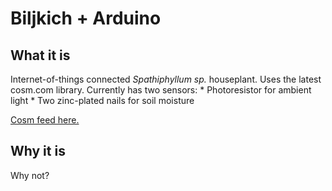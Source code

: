 # Biljkich + Arduino

## What it is
Internet-of-things connected *Spathiphyllum sp.* houseplant. Uses the latest cosm.com library.
Currently has two sensors:
	* Photoresistor for ambient light
	* Two zinc-plated nails for soil moisture

[Cosm feed here.](https://cosm.com/feeds/87022)

## Why it is
Why not?
